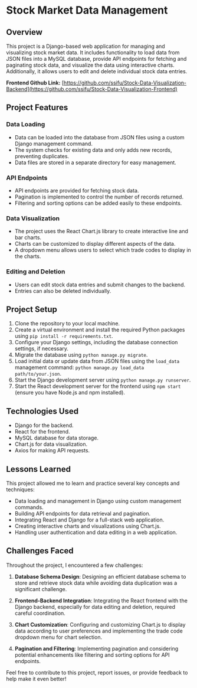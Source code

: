# Stock Market Data Management

## Overview

This project is a Django-based web application for managing and visualizing stock market data. It includes functionality to load data from JSON files into a MySQL database, provide API endpoints for fetching and paginating stock data, and visualize the data using interactive charts. Additionally, it allows users to edit and delete individual stock data entries.

**Frontend Github Link:** [https://github.com/ssifu/Stock-Data-Visualization-Backend](https://github.com/ssifu/Stock-Data-Visualization-Frontend)

## Project Features

### Data Loading

- Data can be loaded into the database from JSON files using a custom Django management command.
- The system checks for existing data and only adds new records, preventing duplicates.
- Data files are stored in a separate directory for easy management.

### API Endpoints

- API endpoints are provided for fetching stock data.
- Pagination is implemented to control the number of records returned.
- Filtering and sorting options can be added easily to these endpoints.

### Data Visualization

- The project uses the React Chart.js library to create interactive line and bar charts.
- Charts can be customized to display different aspects of the data.
- A dropdown menu allows users to select which trade codes to display in the charts.

### Editing and Deletion

- Users can edit stock data entries and submit changes to the backend.
- Entries can also be deleted individually.

## Project Setup

1. Clone the repository to your local machine.
2. Create a virtual environment and install the required Python packages using `pip install -r requirements.txt`.
3. Configure your Django settings, including the database connection settings, if necessary.
4. Migrate the database using `python manage.py migrate`.
5. Load initial data or update data from JSON files using the `load_data` management command: `python manage.py load_data path/to/your.json`.
6. Start the Django development server using `python manage.py runserver`.
7. Start the React development server for the frontend using `npm start` (ensure you have Node.js and npm installed).

## Technologies Used

- Django for the backend.
- React for the frontend.
- MySQL database for data storage.
- Chart.js for data visualization.
- Axios for making API requests.

## Lessons Learned

This project allowed me to learn and practice several key concepts and techniques:

- Data loading and management in Django using custom management commands.
- Building API endpoints for data retrieval and pagination.
- Integrating React and Django for a full-stack web application.
- Creating interactive charts and visualizations using Chart.js.
- Handling user authentication and data editing in a web application.

## Challenges Faced

Throughout the project, I encountered a few challenges:

1. **Database Schema Design**: Designing an efficient database schema to store and retrieve stock data while avoiding data duplication was a significant challenge.

2. **Frontend-Backend Integration**: Integrating the React frontend with the Django backend, especially for data editing and deletion, required careful coordination.

3. **Chart Customization**: Configuring and customizing Chart.js to display data according to user preferences and implementing the trade code dropdown menu for chart selection.

4. **Pagination and Filtering**: Implementing pagination and considering potential enhancements like filtering and sorting options for API endpoints.

Feel free to contribute to this project, report issues, or provide feedback to help make it even better!
